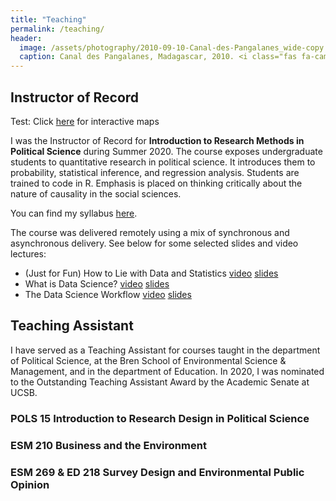 ```yaml
---
title: "Teaching"
permalink: /teaching/
header:
  image: /assets/photography/2010-09-10-Canal-des-Pangalanes_wide-copy.jpg
  caption: Canal des Pangalanes, Madagascar, 2010. <i class="fas fa-camera"></i> A. Lépissier
---
```


## Instructor of Record

Test: Click [here](/assets/POLS-15-How-To-Lie-video.html) for interactive maps

I was the Instructor of Record for **Introduction to Research Methods in Political Science** during Summer 2020. The course exposes undergraduate students to quantitative research in political science. It introduces them to probability, statistical inference, and regression analysis. Students are trained to code in R. Emphasis is placed on thinking critically about the nature of causality in the social sciences.

You can find my syllabus [here](/assets/M20-POLS-15-Syllabus.pdf).

The course was delivered remotely using a mix of synchronous and asynchronous delivery. See below for some selected slides and video lectures:
- (Just for Fun) How to Lie with Data and Statistics <i class="fas fa-video"></i> [video](/assets/POLS-15-How-To-Lie-video.html/) <i class="fas fa-book"></i> [slides](/assets/teaching/POLS-15-How-To-Lie-slides.html/)
- What is Data Science? <i class="fas fa-video"></i> [video](/assets/teaching/POLS-15-What-Is-Data-Science-video.html/) <i class="fas fa-book"></i> [slides](/assets/teaching/POLS-15-What-Is-Data-Science-slides.html/)
- The Data Science Workflow <i class="fas fa-video"></i> [video](/assets/teaching/POLS-15-Data-Science-Workflow-video.html/) <i class="fas fa-book"></i> [slides](/assets/teaching/POLS-15-Data-Science-Workflow-slides.html/)

## Teaching Assistant

I have served as a Teaching Assistant for courses taught in the department of Political Science, at the Bren School of Environmental Science & Management, and in the department of Education. In 2020, I was nominated to the Outstanding Teaching Assistant Award by the Academic Senate at UCSB.

### POLS 15 Introduction to Research Design in Political Science

### ESM 210 Business and the Environment

### ESM 269 & ED 218 Survey Design and Environmental Public Opinion